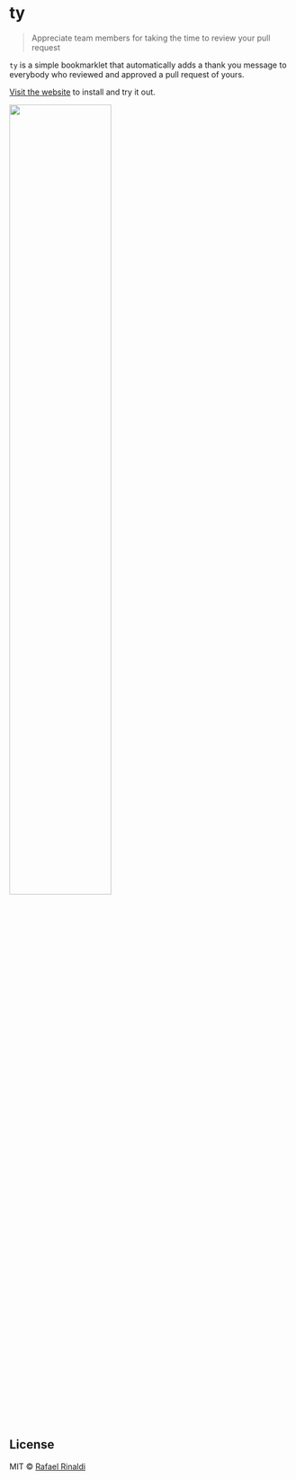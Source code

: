 [website]: https://ty.rinaldi.now.sh

# ty
>Appreciate team members for taking the time to review your pull request

`ty` is a simple bookmarklet that automatically adds a thank you message to everybody who reviewed and approved a pull request of yours.

[Visit the website][website] to install and try it out.

<img src=./screenshot.webp width=60%>

## License

MIT © [Rafael Rinaldi](https://rinaldi.io)
